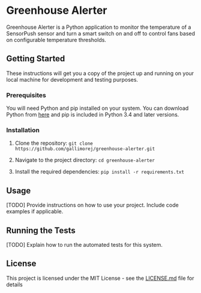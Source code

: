 # Greenhouse Alerter

Greenhouse Alerter is a Python application to monitor the temperature of a SensorPush sensor and turn a smart switch on and off to control fans based on configurable temperature thresholds.

## Getting Started

These instructions will get you a copy of the project up and running on your local machine for development and testing purposes.

### Prerequisites

You will need Python and pip installed on your system. You can download Python from [here](https://www.python.org/downloads/) and pip is included in Python 3.4 and later versions.

### Installation

1. Clone the repository:
`git clone https://github.com/gallimorej/greenhouse-alerter.git`

2. Navigate to the project directory:
`cd greenhouse-alerter`

3. Install the required dependencies:
`pip install -r requirements.txt`


## Usage

[TODO] Provide instructions on how to use your project. Include code examples if applicable.

## Running the Tests

[TODO] Explain how to run the automated tests for this system.

## License

This project is licensed under the MIT License - see the [LICENSE.md](LICENSE.md) file for details